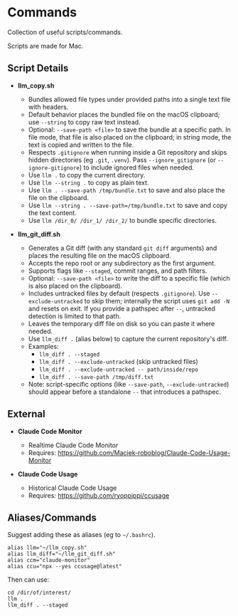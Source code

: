# Commands

Collection of useful scripts/commands.

Scripts are made for Mac.

## Script Details

- **llm_copy.sh**  
    - Bundles allowed file types under provided paths into a single text file with headers.
    - Default behavior places the bundled file on the macOS clipboard; use `--string` to copy raw text instead.
    - Optional: `--save-path <file>` to save the bundle at a specific path. In file mode, that file is also placed on the clipboard; in string mode, the text is copied and written to the file.
    - Respects `.gitignore` when running inside a Git repository and skips hidden directories (eg `.git`, `.venv`). Pass `--ignore_gitignore` (or `--ignore-gitignore`) to include ignored files when needed.
    - Use `llm .` to copy the current directory.
    - Use `llm --string .` to copy as plain text.
    - Use `llm . --save-path /tmp/bundle.txt` to save and also place the file on the clipboard.
    - Use `llm --string . --save-path=/tmp/bundle.txt` to save and copy the text content.
    - Use `llm /dir_0/ /dir_1/ /dir_2/` to bundle specific directories.

- **llm_git_diff.sh**  
    - Generates a Git diff (with any standard `git diff` arguments) and places the resulting file on the macOS clipboard.
    - Accepts the repo root or any subdirectory as the first argument.
    - Supports flags like `--staged`, commit ranges, and path filters.
    - Optional: `--save-path <file>` to write the diff to a specific file (which is also placed on the clipboard).
    - Includes untracked files by default (respects `.gitignore`). Use `--exclude-untracked` to skip them; internally the script uses `git add -N` and resets on exit. If you provide a pathspec after `--`, untracked detection is limited to that path.
    - Leaves the temporary diff file on disk so you can paste it where needed.
    - Use `llm_diff .` (alias below) to capture the current repository's diff.
    - Examples:
        - `llm_diff . --staged`
        - `llm_diff . --exclude-untracked` (skip untracked files)
        - `llm_diff . --exclude-untracked -- path/inside/repo`
        - `llm_diff . --save-path /tmp/diff.txt`
    - Note: script-specific options (like `--save-path`, `--exclude-untracked`) should appear before a standalone `--` that introduces a pathspec.

## External

- **Claude Code Monitor**
    - Realtime Claude Code Monitor
    - Requires: https://github.com/Maciek-roboblog/Claude-Code-Usage-Monitor

- **Claude Code Usage**
    - Historical Claude Code Usage
    - Requires: https://github.com/ryoppippi/ccusage

## Aliases/Commands

Suggest adding these as aliases (eg to `~/.bashrc`).

```
alias llm="~/llm_copy.sh"
alias llm_diff="~/llm_git_diff.sh"
alias ccm="claude-monitor"
alias ccu="npx --yes ccusage@latest"
```

Then can use:

```
cd /dir/of/interest/
llm .
llm_diff . --staged
```
